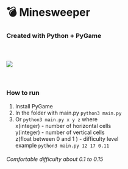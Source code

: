 # :bomb: Minesweeper<br>


### Created with Python + PyGame<br><br><br>

![](img/demo.gif)
<br><br><br>


### How to run
1. Install PyGame
2. In the folder with main.py ```python3 main.py```
3. Or ```python3 main.py x y z``` where<br>
    x(integer) - number of horizontal cells<br>
    y(integer) - number of vertical cells<br>
    z(float between 0 and 1 ) - difficulty level<br>
    example ```python3 main.py 12 17 0.11```


###### Comfortable difficulty about 0.1 to 0.15